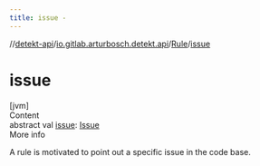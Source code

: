 ```yaml
---
title: issue -
---
```

//[detekt-api](../../index.md)/[io.gitlab.arturbosch.detekt.api](../index.md)/[Rule](index.md)/[issue](issue.md)



# issue  
[jvm]  
Content  
abstract val [issue](issue.md): [Issue](../-issue/index.md)  
More info  


A rule is motivated to point out a specific issue in the code base.

  



